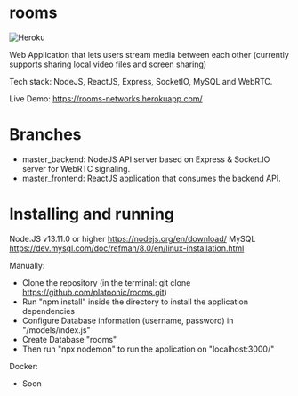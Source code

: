 # rooms
![Heroku](http://heroku-badge.herokuapp.com/?app=rooms-networks&root=/)

Web Application that lets users stream media between each other (currently supports sharing local video files and screen sharing)

Tech stack: NodeJS, ReactJS, Express, SocketIO, MySQL and WebRTC.

Live Demo: https://rooms-networks.herokuapp.com/

# Branches
- master_backend: NodeJS API server based on Express & Socket.IO server for WebRTC signaling.
- master_frontend: ReactJS application that consumes the backend API.

# Installing and running
Node.JS v13.11.0 or higher
https://nodejs.org/en/download/
MySQL
https://dev.mysql.com/doc/refman/8.0/en/linux-installation.html

Manually: 
- Clone the repository (in the terminal: git clone https://github.com/platoonic/rooms.git)
- Run "npm install" inside the directory to install the application dependencies
- Configure Database information (username, password) in "/models/index.js"
- Create Database "rooms"
- Then run "npx nodemon" to run the application on "localhost:3000/"

Docker:
- Soon
